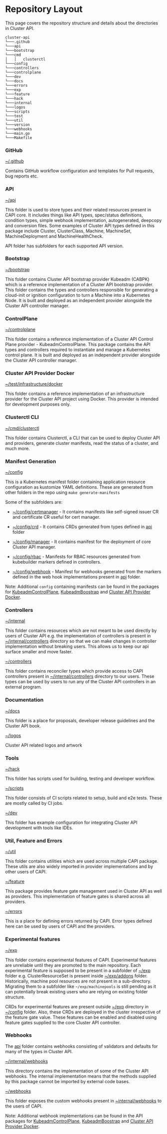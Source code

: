 # Repository Layout

This page covers the repository structure and details about the directories in Cluster API.

```
cluster-api
└───.github
└───api
└───bootstrap
└───cmd
│   │   clusterctl
└───config
└───controllers
└───controlplane
└───dev
└───docs
└───errors
└───exp
└───feature
└───hack
└───internal
└───logos
└───scripts
└───test
└───util
└───version
└───webhooks
└───main.go
└───Makefile
```

### GitHub

[~/.github](https://github.com/kubernetes-sigs/cluster-api/tree/main/.github)

Contains GitHub workflow configuration and templates for Pull requests, bug reports etc.

### API

[~/api](https://github.com/kubernetes-sigs/cluster-api/tree/main/api)

This folder is used to store types and their related resources present in CAPI core. It includes things like API types, spec/status definitions, condition types, simple webhook implementation, autogenerated, deepcopy and conversion files. Some examples of Cluster API types defined in this package include Cluster, ClusterClass, Machine, MachineSet, MachineDeployment and MachineHealthCheck.

API folder has subfolders for each supported API version.

### Bootstrap

[~/bootstrap](https://github.com/kubernetes-sigs/cluster-api/tree/main/bootstrap)

This folder contains  Cluster API bootstrap provider Kubeadm (CABPK) which is a reference implementation of a Cluster API bootstrap provider. This folder contains the types and controllers responsible for generating a cloud-init or ignition configuration to turn a Machine into a Kubernetes Node. It is built and deployed as an independent provider alongside the Cluster API controller manager.

### ControlPlane

[~/controlplane](https://github.com/kubernetes-sigs/cluster-api/tree/main/controlplane)

This folder contains a reference implementation of a Cluster API Control Plane provider - KubeadmControlPlane. This package contains the API types and controllers required to instantiate and manage a Kubernetes control plane. It is built and deployed as an independent provider alongside the Cluster API controller manager.

### Cluster API Provider Docker

[~/test/infrastructure/docker](https://github.com/kubernetes-sigs/cluster-api/tree/main/test/infrastructure/docker)

This folder contains a reference implementation of an infrastructure provider for the Cluster API project using Docker. This provider is intended for development purposes only.

### Clusterctl CLI

[~/cmd/clusterctl](https://github.com/kubernetes-sigs/cluster-api/tree/main/cmd/clusterctl)

This folder contains Clusterctl, a CLI that can be used to deploy Cluster API and providers, generate cluster manifests, read the status of a cluster, and much more.

### Manifest Generation

[~/config](https://github.com/kubernetes-sigs/cluster-api/tree/main/config)

This is a Kubernetes manifest folder containing application resource configuration as kustomize YAML definitions. These are generated from other folders in the repo using `make generate-manifests`

Some of the subfolders are:
* [~/config/certmanager](https://github.com/kubernetes-sigs/cluster-api/tree/main/config/certmanager) - It contains manifests like self-signed issuer CR and certificate CR useful for cert manager.

* [~/config/crd](https://github.com/kubernetes-sigs/cluster-api/tree/main/config/crd) - It contains CRDs generated from types defined in [api](#api) folder

* [~/config/manager](https://github.com/kubernetes-sigs/cluster-api/tree/main/config/manager) - It contains manifest for the deployment of core Cluster API manager.

* [~/config/rbac](https://github.com/kubernetes-sigs/cluster-api/tree/main/config/rbac) - Manifests for RBAC resources generated from kubebuilder markers defined in controllers.

* [~/config/webhook](https://github.com/kubernetes-sigs/cluster-api/tree/main/config/webhook) - Manifest for webhooks generated from the markers defined in the web hook implementations present in [api](#api) folder.

Note: Additional `config` containing manifests can be found in the packages for [KubeadmControlPlane](#controlplane), [KubeadmBoostrap](#bootstrap) and [Cluster API Provider Docker](#cluster-api-provider-docker).

### Controllers

[~/internal](https://github.com/kubernetes-sigs/cluster-api/tree/main/internal)

This folder contains resources which are not meant to be used directly by users of Cluster API e.g. the implementation of controllers is present in [~/internal/controllers](https://github.com/kubernetes-sigs/cluster-api/tree/main/internal/controllers) directory so that we can make changes in controller implementation without breaking users. This allows us to keep our api surface smaller and move faster.

[~/controllers](https://github.com/kubernetes-sigs/cluster-api/tree/main/controllers)

This folder contains reconciler types which provide access to CAPI controllers present in [~/internal/controllers](https://github.com/kubernetes-sigs/cluster-api/tree/main/internal/controllers) directory to our users. These types can be used by users to run any of the Cluster API controllers in an external program.

### Documentation

[~/docs](https://github.com/kubernetes-sigs/cluster-api/tree/main/docs)

This folder is a place for proposals, developer release guidelines and the Cluster API book.

[~/logos](https://github.com/kubernetes-sigs/cluster-api/tree/main/logos)

Cluster API related logos and artwork

### Tools

[~/hack](https://github.com/kubernetes-sigs/cluster-api/tree/main/hack)

This folder has scripts used for building, testing and developer workflow.

[~/scripts](https://github.com/kubernetes-sigs/cluster-api/tree/main/scripts)

This folder consists of CI scripts related to setup, build and e2e tests. These are mostly called by CI jobs.

[~/dev](https://github.com/kubernetes-sigs/cluster-api/tree/main/dev)

This folder has example configuration for integrating Cluster API development with tools like IDEs.

### Util, Feature and Errors

[~/util](https://github.com/kubernetes-sigs/cluster-api/tree/main/util)

This folder contains utilities which are used across multiple CAPI package. These utils are also widely imported in provider implementations and by other users of CAPI.

[~/feature](https://github.com/kubernetes-sigs/cluster-api/tree/main/feature)

This package provides feature gate management used in Cluster API as well as providers. This implementation of feature gates is shared across all providers.

[~/errors](https://github.com/kubernetes-sigs/cluster-api/tree/main/errors)

This is a place for defining errors returned by CAPI. Error types defined here can be used by users of CAPI and the providers.

### Experimental features

[~/exp](https://github.com/kubernetes-sigs/cluster-api/tree/main/exp)

This folder contains experimental features of CAPI. Experimental features are unreliable until they are promoted to the main repository. Each experimental feature is supposed to be present in a subfolder of [~/exp](https://github.com/kubernetes-sigs/cluster-api/tree/main/exp) folder e.g. ClusterResourceSet is present inside [~/exp/addons](https://github.com/kubernetes-sigs/cluster-api/tree/main/api/addons) folder. Historically, machine pool resources are not present in a sub-directory. Migrating them to a subfolder like `~/exp/machinepools` is still pending as it can potentially break existing users who are relying on existing folder structure.

CRDs for experimental features are present outside [~/exp](https://github.com/kubernetes-sigs/cluster-api/tree/main/exp) directory in [~/config](https://github.com/kubernetes-sigs/cluster-api/tree/main/config) folder. Also, these CRDs are deployed in the cluster irrespective of the feature gate value. These features can be enabled and disabled using feature gates supplied to the core Cluster API controller.

### Webhooks

The [api](#api) folder contains webhooks consisting of validators and defaults for many of the types in Cluster API.

[~/internal/webhooks](https://github.com/kubernetes-sigs/cluster-api/tree/main/internal/webhooks)

This directory contains the implementation of some of the Cluster API webhooks. The internal implementation means that the methods supplied by this package cannot be imported by external code bases.

[~/webhooks](https://github.com/kubernetes-sigs/cluster-api/tree/main/webhooks)

This folder exposes the custom webhooks present in [~internal/webhooks](#webhooks) to the users of CAPI.

Note: Additional webhook implementations can be found in the API packages for [KubeadmControlPlane](#controlplane), [KubeadmBoostrap](#bootstrap) and [Cluster API Provider Docker](#cluster-api-provider-docker).
